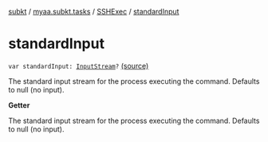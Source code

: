 [subkt](../../index.md) / [myaa.subkt.tasks](../index.md) / [SSHExec](index.md) / [standardInput](./standard-input.md)

# standardInput

`var standardInput: `[`InputStream`](https://docs.oracle.com/javase/9/docs/api/java/io/InputStream.html)`?` [(source)](https://github.com/Myaamori/SubKt/blob/0.1.12/src/main/kotlin/myaa/subkt/tasks/tasks.kt#L2067)

The standard input stream for the process executing the command.
Defaults to null (no input).

**Getter**

The standard input stream for the process executing the command.
Defaults to null (no input).

